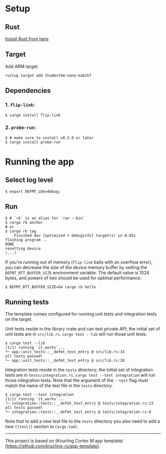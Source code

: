# Setup

## Rust
[Install Rust from here](https://www.rust-lang.org/tools/install)

## Target

Add ARM target.

```console
rustup target add thumbv7em-none-eabihf
```

## Dependencies

### 1. `flip-link`:

```console
$ cargo install flip-link
```

### 2. `probe-run`:

``` console
$ # make sure to install v0.2.0 or later
$ cargo install probe-run
```
# Running the app

## Select log level
```console
$ export DEFMT_LOG=debug;
```
## Run

``` console
$ # `rb` is an alias for `run --bin`
$ cargo rb anchor
# or
$ cargo rb tag
    Finished dev [optimized + debuginfo] target(s) in 0.03s
flashing program ..
DONE
resetting device
(...)

```

If you're running out of memory (`flip-link` bails with an overflow error), you can decrease the size of the device memory buffer by setting the `DEFMT_RTT_BUFFER_SIZE` environment variable. The default value is 1024 bytes, and powers of two should be used for optimal performance:

``` console
$ DEFMT_RTT_BUFFER_SIZE=64 cargo rb hello
```

## Running tests

The template comes configured for running unit tests and integration tests on the target.

Unit tests reside in the library crate and can test private API; the initial set of unit tests are in `src/lib.rs`.
`cargo test --lib` will run those unit tests.

``` console
$ cargo test --lib
(1/1) running `it_works`...
└─ app::unit_tests::__defmt_test_entry @ src/lib.rs:33
all tests passed!
└─ app::unit_tests::__defmt_test_entry @ src/lib.rs:28
```

Integration tests reside in the `tests` directory; the initial set of integration tests are in `tests/integration.rs`.
`cargo test --test integration` will run those integration tests.
Note that the argument of the `--test` flag must match the name of the test file in the `tests` directory.

``` console
$ cargo test --test integration
(1/1) running `it_works`...
└─ integration::tests::__defmt_test_entry @ tests/integration.rs:13
all tests passed!
└─ integration::tests::__defmt_test_entry @ tests/integration.rs:8
```

Note that to add a new test file to the `tests` directory you also need to add a new `[[test]]` section to `Cargo.toml`.

---
This project is based on (Knurling Cortex M app template)[https://github.com/knurling-rs/app-template].